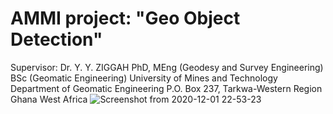 # AMMI project: "Geo Object Detection"
Supervisor: Dr. Y. Y. ZIGGAH PhD, MEng (Geodesy and Survey Engineering) BSc (Geomatic Engineering) University of Mines and Technology Department of Geomatic Engineering P.O. Box 237, Tarkwa-Western Region Ghana West Africa 
![Screenshot from 2020-12-01 22-53-23](https://user-images.githubusercontent.com/58107223/114247276-a2c19980-998c-11eb-95a7-53cdb161e533.png)
